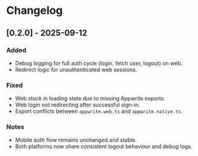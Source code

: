# Changelog

## [0.2.0] - 2025-09-12
### Added
- Debug logging for full auth cycle (login, fetch user, logout) on web.
- Redirect logic for unauthenticated web sessions.

### Fixed
- Web stuck in loading state due to missing Appwrite exports.
- Web login not redirecting after successful sign-in.
- Export conflicts between `appwrite.web.ts` and `appwrite.native.ts`.

### Notes
- Mobile auth flow remains unchanged and stable.
- Both platforms now share consistent logout behaviour and debug logs.
